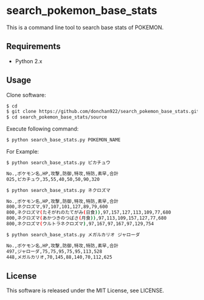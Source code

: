 # search_pokemon_base_stats
This is a command line tool to search base stats of POKEMON.

## Requirements
- Python 2.x

## Usage
Clone software:
```bash
$ cd
$ git clone https://github.com/donchan922/search_pokemon_base_stats.git
$ cd search_pokemon_base_stats/source
```

Execute following command:
```bash
$ python search_base_stats.py POKEMON_NAME
```

For Example:
```bash
$ python search_base_stats.py ピカチュウ

No.,ポケモン名,HP,攻撃,防御,特攻,特防,素早,合計
025,ピカチュウ,35,55,40,50,50,90,320
```

```bash
$ python search_base_stats.py ネクロズマ

No.,ポケモン名,HP,攻撃,防御,特攻,特防,素早,合計
800,ネクロズマ,97,107,101,127,89,79,600
800,ネクロズマ(たそがれのたてがみ(日食)),97,157,127,113,109,77,680
800,ネクロズマ(あかつきのつばさ(月食)),97,113,109,157,127,77,680
800,ネクロズマ(ウルトラネクロズマ),97,167,97,167,97,129,754
```

```bash
$ python search_base_stats.py メガルカリオ ジャローダ

No.,ポケモン名,HP,攻撃,防御,特攻,特防,素早,合計
497,ジャローダ,75,75,95,75,95,113,528
448,メガルカリオ,70,145,88,140,70,112,625
```

## License
This software is released under the MIT License, see LICENSE.
